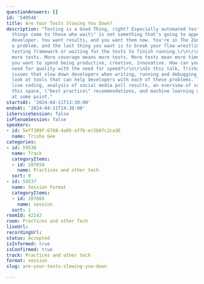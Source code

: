 ```yaml
---
questionAnswers: []
id: '540546'
title: Are Your Tests Slowing You Down?
description: "Testing is a Good Thing, right? Especially automated testing. But \"Good
  things come to those who wait\" is not something that's going to appeal to the busy
  developer. You want results, and you want them now. You're in The Zone working on
  a problem, and the last thing you want is to break your flow wrestling with your
  testing framework or waiting for the tests to finish running.\r\n\r\nMore code means
  more tests. More coverage means more tests. More tests mean more time. Time that
  you want to spend being productive, creative, innovative. How can you balance the
  need for quality with the need for speed?\r\n\r\nIn this talk, Trisha will identify
  issues that slow down developers when writing, running and debugging tests, and
  look at tools that can help developers with each of these problems. There will be
  live coding, analysis of social media poll results, an overview of solutions in
  this space, \"best practice\" recommendations, and machine learning will be mentioned
  at some point."
startsAt: '2024-04-11T13:30:00'
endsAt: '2024-04-11T14:30:00'
isServiceSession: false
isPlenumSession: false
speakers:
- id: 5eff389f-6760-4a05-affb-ec5b6fc2ca36
  name: Trisha Gee
categories:
- id: 59536
  name: Track
  categoryItems:
  - id: 207658
    name: Practices and other tech
  sort: 0
- id: 59537
  name: Session Format
  categoryItems:
  - id: 207665
    name: session
  sort: 1
roomId: 42142
room: Practices and other Tech
liveUrl: 
recordingUrl: 
status: Accepted
isInformed: true
isConfirmed: true
track: Practices and other tech
format: session
slug: are-your-tests-slowing-you-down

---
```

